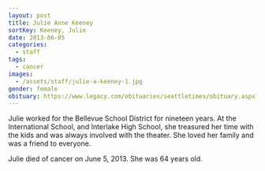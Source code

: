 ```yaml
---
layout: post
title: Julie Anne Keeney
sortKey: Keeney, Julie
date: 2013-06-05
categories:
  - staff
tags:
  - cancer
images:
  - /assets/staff/julie-a-keeney-1.jpg
gender: female
obituary: https://www.legacy.com/obituaries/seattletimes/obituary.aspx?pid=165363674
---
```

Julie worked for the Bellevue School District for nineteen years. At the International School, and Interlake High School, she treasured her time with the kids and was always involved with the theater. She loved her family and was a friend to everyone. 

Julie died of cancer on June 5, 2013. She was 64 years old.